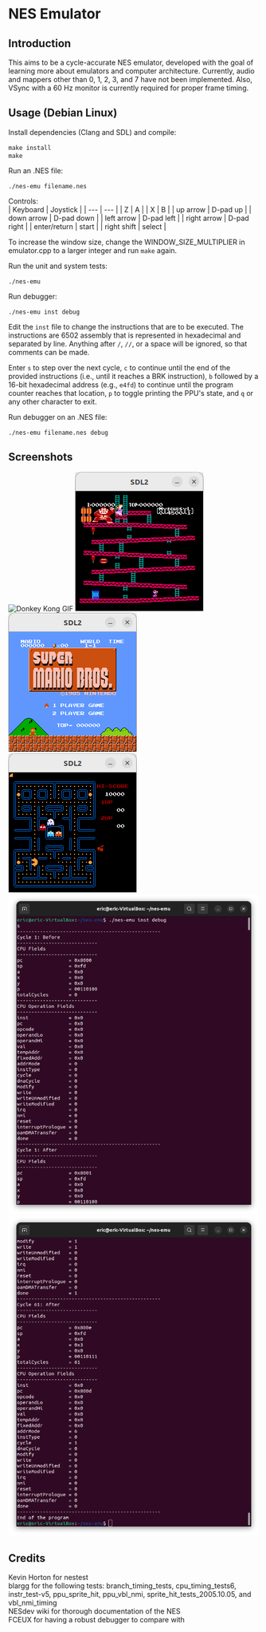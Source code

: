 # NES Emulator

## Introduction

This aims to be a cycle-accurate NES emulator, developed with the goal of learning more about emulators and computer architecture. Currently, audio and mappers other than 0, 1, 2, 3, and 7 have not been implemented. Also, VSync with a 60 Hz monitor is currently required for proper frame timing.

## Usage (Debian Linux)

Install dependencies (Clang and SDL) and compile:

```
make install
make
```

Run an .NES file:

```
./nes-emu filename.nes
```

Controls:  
| Keyboard     | Joystick      |
| ---          | ---           |
| Z            | A             |
| X            | B             |
| up arrow     | D-pad up      |
| down arrow   | D-pad down    |
| left arrow   | D-pad left    |
| right arrow  | D-pad right   |
| enter/return | start         |
| right shift  | select        |

To increase the window size, change the WINDOW_SIZE_MULTIPLIER in emulator.cpp to a larger integer and run `make` again.

Run the unit and system tests:

```
./nes-emu
```

Run debugger:

```
./nes-emu inst debug
```

Edit the `inst` file to change the instructions that are to be executed. The instructions are 6502 assembly that is represented in hexadecimal and separated by line. Anything after `/`, `//`, or a space will be ignored, so that comments can be made.

Enter `s` to step over the next cycle, `c` to continue until the end of the provided instructions (i.e., until it reaches a BRK instruction), `b` followed by a 16-bit hexadecimal address (e.g., `e4fd`) to continue until the program counter reaches that location, `p` to toggle printing the PPU's state, and `q` or any other character to exit.

Run debugger on an .NES file:

```
./nes-emu filename.nes debug
```

## Screenshots

![Donkey Kong GIF](/screenshots/donkey-kong.gif)
![Donkey Kong Screenshot](/screenshots/donkey-kong.png)
![Super Mario Bros. Screenshot](/screenshots/super-mario-bros.png)
![Pac-Man Screenshot](/screenshots/pac-man.png)
![Debug Screenshot 1](/screenshots/debug1.png)
![Debug Screenshot 2](/screenshots/debug2.png)

## Credits

Kevin Horton for nestest  
blargg for the following tests: branch_timing_tests, cpu_timing_tests6, instr_test-v5, ppu_sprite_hit, ppu_vbl_nmi, sprite_hit_tests_2005.10.05, and vbl_nmi_timing  
NESdev wiki for thorough documentation of the NES  
FCEUX for having a robust debugger to compare with